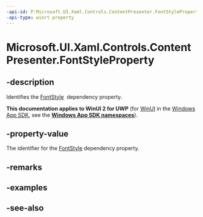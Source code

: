 ```yaml
---
-api-id: P:Microsoft.UI.Xaml.Controls.ContentPresenter.FontStyleProperty
-api-type: winrt property
---
```


<!-- Property syntax
public Windows.UI.Xaml.DependencyProperty FontStyleProperty { get; }
-->

# Microsoft.UI.Xaml.Controls.ContentPresenter.FontStyleProperty

## -description
Identifies the [FontStyle](contentpresenter_fontstyle.md)  dependency property.

**This documentation applies to WinUI 2 for UWP** (for [WinUI](/windows/apps/winui/winui3/) in the [Windows App SDK](/windows/apps/windows-app-sdk/), see the **[Windows App SDK namespaces](/windows/windows-app-sdk/api/winrt/)**).

## -property-value
The identifier for the [FontStyle](contentpresenter_fontstyle.md) dependency property.

## -remarks

## -examples

## -see-also
